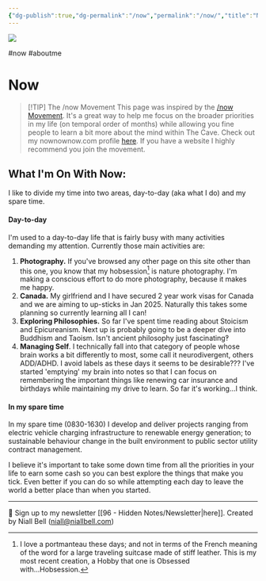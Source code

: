 ```yaml
---
{"dg-publish":true,"dg-permalink":"/now","permalink":"/now/","title":"Now","noteIcon":null,"created":"2024-06-10T15:23:44.387-07:00","updated":"2025-02-21T13:21:38.033-08:00"}
---
```


![](https://i.imgur.com/3qkTG8a.jpeg)

#now #aboutme
# Now

>[!TIP] The /now Movement
>This page was inspired by the [/now Movement](https://nownownow.com/about). It's a great way to help me focus on the broader priorities in my life (on temporal order of months) while allowing you fine people to learn a bit more about the mind within The Cave. Check out my nownownow.com profile [here](https://nownownow.com/p/9pwa). If you have a website I highly recommend you join the movement.

## What I'm On With Now:

I like to divide my time into two areas, day-to-day (aka what I do) and my spare time.

#### Day-to-day

I'm used to a day-to-day life that is fairly busy with many activities demanding my attention. Currently those main activities are:

1. **Photography.**  If you've browsed any other page on this site other than this one, you know that my hobsession[^1] is nature photography. I'm making a conscious effort to do more photography, because it makes me happy. 
2. **Canada.** My girlfriend and I have secured 2 year work visas for Canada and we are aiming to up-sticks in Jan 2025. Naturally this takes some planning so currently learning all I can!
3. **Exploring Philosophies.**  So far I've spent time reading about Stoicism and Epicureanism. Next up is probably going to be a deeper dive into Buddhism and Taoism. Isn't ancient philosophy just fascinating‽
4. **Managing Self**. I technically fall into that category of people whose brain works a bit differently to most, some call it neurodivergent, others ADD/ADHD. I avoid labels as these days it seems to be desirable??? I've started 'emptying' my brain into notes so that I can focus on remembering the important things like renewing car insurance and birthdays while maintaining my drive to learn. So far it's working...I think.

#### In my spare time

In my spare time (0830-1630) I develop and deliver projects ranging from electric vehicle charging infrastructure to renewable energy generation; to sustainable behaviour change in the built environment to public sector utility contract management. 

I believe it's important to take some down time from all the priorities in your life to earn some cash so you can best explore the things that make you tick. Even better if you can do so while attempting each day to leave the world a better place than when you started.



[^1]: I love a portmanteau these days; and not in terms of the French meaning of the word for a large traveling suitcase made of stiff leather. This is my most recent creation, a Hobby that one is Obsessed with...Hobsession.

---
📧 Sign up to my newsletter [[96 - Hidden Notes/Newsletter\|here]].
Created by Niall Bell (niall@niallbell.com)